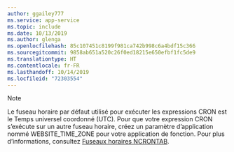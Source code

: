 ```yaml
---
author: ggailey777
ms.service: app-service
ms.topic: include
ms.date: 10/13/2019
ms.author: glenga
ms.openlocfilehash: 85c107451c8199f981ca742b998c6a4bdf15c366
ms.sourcegitcommit: 9858ab651a520c26f0ed18215e650efbf1fc5de9
ms.translationtype: HT
ms.contentlocale: fr-FR
ms.lasthandoff: 10/14/2019
ms.locfileid: "72303554"
---
```

> [!NOTE]  
> Le fuseau horaire par défaut utilisé pour exécuter les expressions CRON est le Temps universel coordonné (UTC). Pour que votre expression CRON s’exécute sur un autre fuseau horaire, créez un paramètre d’application nommé WEBSITE_TIME_ZONE pour votre application de fonction. Pour plus d’informations, consultez [Fuseaux horaires NCRONTAB](../articles/azure-functions/functions-bindings-timer.md#ncrontab-time-zones).
